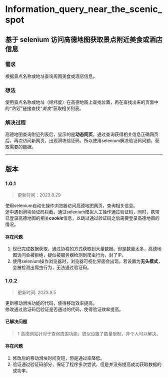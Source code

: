 # Information_query_near_the_scenic_spot

## 基于 selenium 访问高德地图获取景点附近美食或酒店信息

### 需求

根据景点名称或地址查询周围美食或酒店信息。

### 想法

使用景点名称或地址（经纬度）在高德地图上查找位置，再在查找出来的页面中的<em>“附近”</em>链接查找<em>“美食”</em>获取相关列表。

### 解决过程

高德地图查询附近列表后，显示的是<strong>动态网页</strong>，通过查询获得相关信息正确网页后，再次访问新网页，出现滑块验证码，所以使用selenium解决验证码问题，获取需要的数据。

---

## 版本

### 1.0.1
> 更新时间：2023.8.29

使用selenium自动化操作浏览器访问高德地图网页，查询相关信息。\
途中遇到滑块验证码拦截，通过selenium模拟人工操作通过验证码，同时，携带已登录高德地图的相关<em><strong>cookie</strong></em>信息，以跳过通过验证码之后需要登录高德地图的情况。

#### 存在问题

1. 现已完成数据获取，通过协程的方式获取到大量数据。但是数量太多，高德地图访问会被拒绝，疑似被服务器检测到爬虫行为，封了IP。
2. 使用selenium操作浏览器时，浏览器可视化界面会出现。若设置为<strong>无头模式</strong>，会被检测出爬虫行为，无法通过验证码。

### 1.0.2
> 更新时间: 2023.9.5

更新移动滑块功能的代码，使得移动效率提高。\
修改通过验证码后验证是否通过的代码，使得验证效率提高。

#### 已解决问题

> 1 高德网站针对于查询周围功能，貌似设置了数量限制，非个人可以解决。

#### 存在问题

1. 修改后的移动滑块时间变短，但是通过率降低。
2. 验证通过验证码部分，保证了程序多次尝试，但是并没有提高成功获取数据的成功率。
